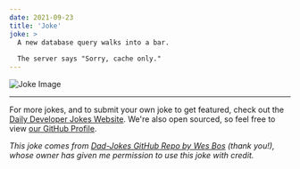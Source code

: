 ```yaml
---
date: 2021-09-23
title: 'Joke'
joke: >
  A new database query walks into a bar.
  
  The server says "Sorry, cache only."
---
```



![Joke Image](https://private.xtrp.io/projects/DailyDeveloperJokes/public_image_server/images/5e1259a37a785.png)

---

For more jokes, and to submit your own joke to get featured, check out the [Daily Developer Jokes Website](https://dailydeveloperjokes.github.io/). We're also open sourced, so feel free to view [our GitHub Profile](https://github.com/dailydeveloperjokes).


_This joke comes from [Dad-Jokes GitHub Repo by Wes Bos](https://github.com/wesbos/dad-jokes) (thank you!), whose owner has given me permission to use this joke with credit._

<!--
Joke text:
A new database query walks into a bar.

The server says "Sorry, cache only."
 -->


